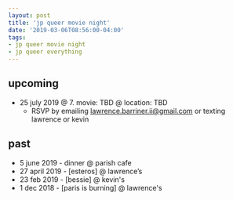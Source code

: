 ```yaml
---
layout: post
title: 'jp queer movie night'
date: '2019-03-06T08:56:00-04:00'
tags:
- jp queer movie night
- jp queer everything
--- 
```


## upcoming
* 25 july 2019 @ 7. movie: TBD @ location: TBD
    - RSVP by emailing lawrence.barriner.ii@gmail.com or texting lawrence or kevin

## past 

* 5 june 2019 - dinner @ parish cafe
* 27 april 2019 - [esteros] @ lawrence’s
* 23 feb 2019 - [bessie] @ kevin's
* 1 dec 2018 - [paris is burning] @ lawrence's

<!-- hyperlink bank -->


<!-- &#042; = asterisk -->
<!-- &#039; = single quote '-->

